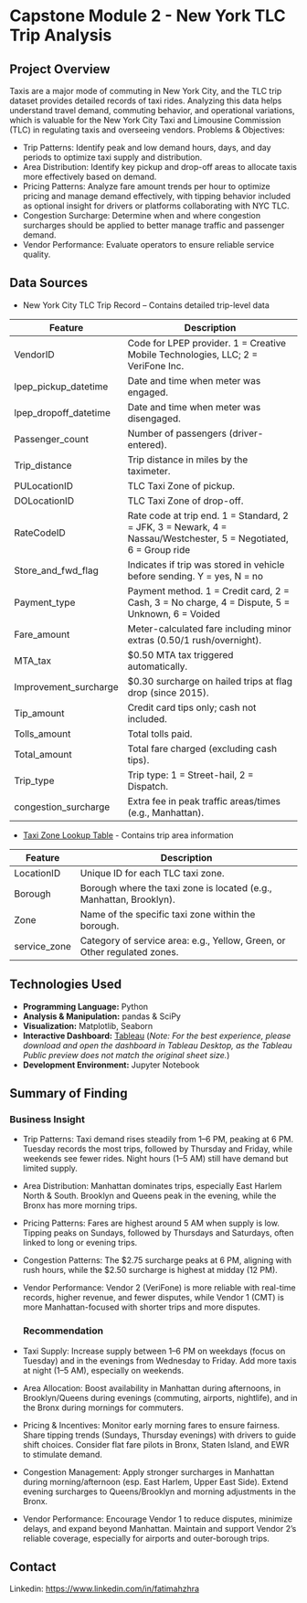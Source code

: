 # Capstone Module 2 - New York TLC Trip Analysis

## Project Overview
Taxis are a major mode of commuting in New York City, and the TLC trip dataset provides detailed records of taxi rides. Analyzing this data helps understand travel demand, commuting behavior, and operational variations, which is valuable for the New York City Taxi and Limousine Commission (TLC) in regulating taxis and overseeing vendors. 
Problems & Objectives:
- Trip Patterns: Identify peak and low demand hours, days, and day periods to optimize taxi supply and distribution.
- Area Distribution: Identify key pickup and drop-off areas to allocate taxis more effectively based on demand.
- Pricing Patterns: Analyze fare amount trends per hour to optimize pricing and manage demand effectively, with tipping behavior included as optional insight for drivers or platforms collaborating with NYC TLC.
- Congestion Surcharge: Determine when and where congestion surcharges should be applied to better manage traffic and passenger demand.
- Vendor Performance: Evaluate operators to ensure reliable service quality.
    
## Data Sources
- New York City TLC Trip Record – Contains detailed trip-level data

| Feature               | Description |
|-----------------------|-------------|
| VendorID              | Code for LPEP provider. 1 = Creative Mobile Technologies, LLC; 2 = VeriFone Inc. |
| lpep_pickup_datetime  | Date and time when meter was engaged. |
| lpep_dropoff_datetime | Date and time when meter was disengaged. |
| Passenger_count       | Number of passengers (driver-entered). |
| Trip_distance         | Trip distance in miles by the taximeter. |
| PULocationID          | TLC Taxi Zone of pickup. |
| DOLocationID          | TLC Taxi Zone of drop-off. |
| RateCodeID            | Rate code at trip end. 1 = Standard, 2 = JFK, 3 = Newark, 4 = Nassau/Westchester, 5 = Negotiated, 6 = Group ride |
| Store_and_fwd_flag    | Indicates if trip was stored in vehicle before sending. Y = yes, N = no |
| Payment_type          | Payment method. 1 = Credit card, 2 = Cash, 3 = No charge, 4 = Dispute, 5 = Unknown, 6 = Voided |
| Fare_amount           | Meter-calculated fare including minor extras ($0.50/$1 rush/overnight). |
| MTA_tax               | $0.50 MTA tax triggered automatically. |
| Improvement_surcharge | $0.30 surcharge on hailed trips at flag drop (since 2015). |
| Tip_amount            | Credit card tips only; cash not included. |
| Tolls_amount          | Total tolls paid. |
| Total_amount          | Total fare charged (excluding cash tips). |
| Trip_type             | Trip type: 1 = Street-hail, 2 = Dispatch. |
| congestion_surcharge  | Extra fee in peak traffic areas/times (e.g., Manhattan). |

- [Taxi Zone Lookup Table](https://www.nyc.gov/site/tlc/about/tlc-trip-record-data.page) - Contains trip area information

| Feature       | Description |
|---------------|-------------|
| LocationID    | Unique ID for each TLC taxi zone. |
| Borough       | Borough where the taxi zone is located (e.g., Manhattan, Brooklyn). |
| Zone          | Name of the specific taxi zone within the borough. |
| service_zone  | Category of service area: e.g., Yellow, Green, or Other regulated zones. |

  
## Technologies Used
- **Programming Language:** Python  
- **Analysis & Manipulation:** pandas & SciPy  
- **Visualization:** Matplotlib, Seaborn  
- **Interactive Dashboard:** [Tableau](https://public.tableau.com/views/NewYorkTLCTripAnalysis/Dashboard?:language=en-US&publish=yes&:sid=&:redirect=auth&:display_count=n&:origin=viz_share_link)
  (*Note: For the best experience, please download and open the dashboard in Tableau Desktop, as the Tableau Public preview does not match the original sheet size.*)
- **Development Environment:** Jupyter Notebook

## Summary of Finding
  ### Business Insight
- Trip Patterns: Taxi demand rises steadily from 1–6 PM, peaking at 6 PM. Tuesday records the most trips, followed by Thursday and Friday, while weekends see fewer rides. Night hours (1–5 AM) still have demand but limited supply.
- Area Distribution: Manhattan dominates trips, especially East Harlem North & South. Brooklyn and Queens peak in the evening, while the Bronx has more morning trips.
- Pricing Patterns: Fares are highest around 5 AM when supply is low. Tipping peaks on Sundays, followed by Thursdays and Saturdays, often linked to long or evening trips.
- Congestion Patterns: The $2.75 surcharge peaks at 6 PM, aligning with rush hours, while the $2.50 surcharge is highest at midday (12 PM).
- Vendor Performance: Vendor 2 (VeriFone) is more reliable with real-time records, higher revenue, and fewer disputes, while Vendor 1 (CMT) is more Manhattan-focused with shorter trips and more disputes.
  
  ### Recommendation
- Taxi Supply: Increase supply between 1–6 PM on weekdays (focus on Tuesday) and in the evenings from Wednesday to Friday. Add more taxis at night (1–5 AM), especially on weekends.
- Area Allocation: Boost availability in Manhattan during afternoons, in Brooklyn/Queens during evenings (commuting, airports, nightlife), and in the Bronx during mornings for commuters.
- Pricing & Incentives: Monitor early morning fares to ensure fairness. Share tipping trends (Sundays, Thursday evenings) with drivers to guide shift choices. Consider flat fare pilots in Bronx, Staten Island, and EWR to stimulate demand.
- Congestion Management: Apply stronger surcharges in Manhattan during morning/afternoon (esp. East Harlem, Upper East Side). Extend evening surcharges to Queens/Brooklyn and morning adjustments in the Bronx.
- Vendor Performance: Encourage Vendor 1 to reduce disputes, minimize delays, and expand beyond Manhattan. Maintain and support Vendor 2’s reliable coverage, especially for airports and outer-borough trips.

## Contact
Linkedin: https://www.linkedin.com/in/fatimahzhra
